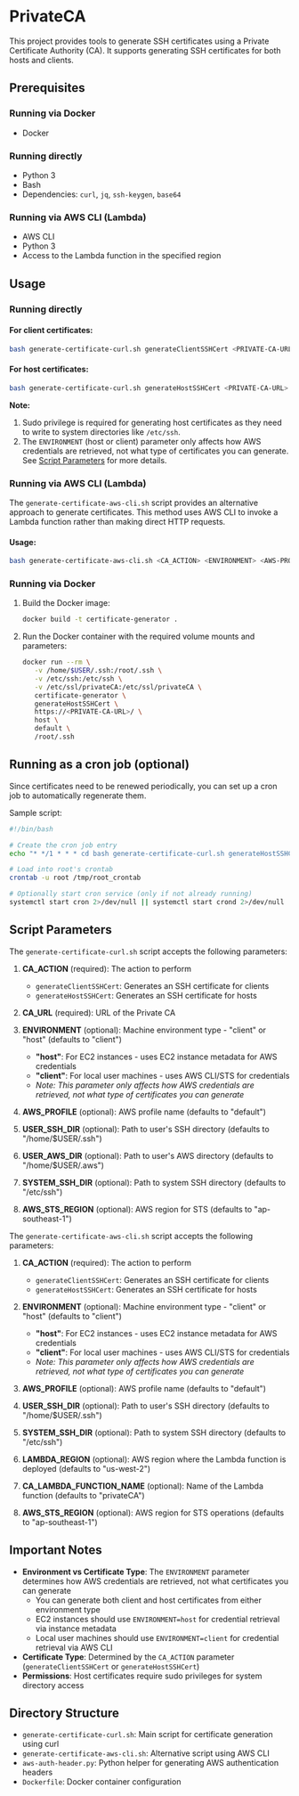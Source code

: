 # PrivateCA

This project provides tools to generate SSH certificates using a Private Certificate Authority (CA). It supports generating SSH certificates for both hosts and clients.

## Prerequisites

### Running via Docker

- Docker

### Running directly

- Python 3
- Bash
- Dependencies: `curl`, `jq`, `ssh-keygen`, `base64`

### Running via AWS CLI (Lambda)

- AWS CLI
- Python 3
- Access to the Lambda function in the specified region

## Usage

### Running directly

#### For client certificates:

```bash
bash generate-certificate-curl.sh generateClientSSHCert <PRIVATE-CA-URL> client
```

#### For host certificates:

```bash
bash generate-certificate-curl.sh generateHostSSHCert <PRIVATE-CA-URL> host
```

**Note:**

1. Sudo privilege is required for generating host certificates as they need to write to system directories like `/etc/ssh`.
2. The `ENVIRONMENT` (host or client) parameter only affects how AWS credentials are retrieved, not what type of certificates you can generate. See [Script Parameters](#script-parameters) for more details.

### Running via AWS CLI (Lambda)

The `generate-certificate-aws-cli.sh` script provides an alternative approach to generate certificates. This method uses AWS CLI to invoke a Lambda function rather than making direct HTTP requests.

#### Usage:

```bash
bash generate-certificate-aws-cli.sh <CA_ACTION> <ENVIRONMENT> <AWS-PROFILE> <USER-SSH-DIR> <SYSTEM-SSH-DIR> <LAMBDA-REGION> <CA-LAMBDA-FUNCTION-NAME> <AWS-STS-REGION>
```

### Running via Docker

1. Build the Docker image:

   ```bash
   docker build -t certificate-generator .
   ```

2. Run the Docker container with the required volume mounts and parameters:

   ```bash
   docker run --rm \
      -v /home/$USER/.ssh:/root/.ssh \
      -v /etc/ssh:/etc/ssh \
      -v /etc/ssl/privateCA:/etc/ssl/privateCA \
      certificate-generator \
      generateHostSSHCert \
      https://<PRIVATE-CA-URL>/ \
      host \
      default \
      /root/.ssh
   ```

## Running as a cron job (optional)

Since certificates need to be renewed periodically, you can set up a cron job to automatically regenerate them.

Sample script:

```bash
#!/bin/bash

# Create the cron job entry
echo "* */1 * * * cd bash generate-certificate-curl.sh generateHostSSHCert https://<PRIVATE-CA-URL>/ host >> /home/cron.log 2>&1" > /tmp/root_crontab

# Load into root's crontab
crontab -u root /tmp/root_crontab

# Optionally start cron service (only if not already running)
systemctl start cron 2>/dev/null || systemctl start crond 2>/dev/null
```

## Script Parameters

The `generate-certificate-curl.sh` script accepts the following parameters:

1. **CA_ACTION** (required): The action to perform

   - `generateClientSSHCert`: Generates an SSH certificate for clients
   - `generateHostSSHCert`: Generates an SSH certificate for hosts

2. **CA_URL** (required): URL of the Private CA

3. **ENVIRONMENT** (optional): Machine environment type - "client" or "host" (defaults to "client")

   - **"host"**: For EC2 instances - uses EC2 instance metadata for AWS credentials
   - **"client"**: For local user machines - uses AWS CLI/STS for credentials
   - _Note: This parameter only affects how AWS credentials are retrieved, not what type of certificates you can generate_

4. **AWS_PROFILE** (optional): AWS profile name (defaults to "default")

5. **USER_SSH_DIR** (optional): Path to user's SSH directory (defaults to "/home/$USER/.ssh")

6. **USER_AWS_DIR** (optional): Path to user's AWS directory (defaults to "/home/$USER/.aws")

7. **SYSTEM_SSH_DIR** (optional): Path to system SSH directory (defaults to "/etc/ssh")

8. **AWS_STS_REGION** (optional): AWS region for STS (defaults to "ap-southeast-1")

The `generate-certificate-aws-cli.sh` script accepts the following parameters:

1. **CA_ACTION** (required): The action to perform

   - `generateClientSSHCert`: Generates an SSH certificate for clients
   - `generateHostSSHCert`: Generates an SSH certificate for hosts

2. **ENVIRONMENT** (optional): Machine environment type - "client" or "host" (defaults to "client")

   - **"host"**: For EC2 instances - uses EC2 instance metadata for AWS credentials
   - **"client"**: For local user machines - uses AWS CLI/STS for credentials
   - _Note: This parameter only affects how AWS credentials are retrieved, not what type of certificates you can generate_

3. **AWS_PROFILE** (optional): AWS profile name (defaults to "default")

4. **USER_SSH_DIR** (optional): Path to user's SSH directory (defaults to "/home/$USER/.ssh")

5. **SYSTEM_SSH_DIR** (optional): Path to system SSH directory (defaults to "/etc/ssh")

6. **LAMBDA_REGION** (optional): AWS region where the Lambda function is deployed (defaults to "us-west-2")

7. **CA_LAMBDA_FUNCTION_NAME** (optional): Name of the Lambda function (defaults to "privateCA")

8. **AWS_STS_REGION** (optional): AWS region for STS operations (defaults to "ap-southeast-1")

## Important Notes

- **Environment vs Certificate Type**: The `ENVIRONMENT` parameter determines how AWS credentials are retrieved, not what certificates you can generate
  - You can generate both client and host certificates from either environment type
  - EC2 instances should use `ENVIRONMENT=host` for credential retrieval via instance metadata
  - Local user machines should use `ENVIRONMENT=client` for credential retrieval via AWS CLI
- **Certificate Type**: Determined by the `CA_ACTION` parameter (`generateClientSSHCert` or `generateHostSSHCert`)
- **Permissions**: Host certificates require sudo privileges for system directory access

## Directory Structure

- `generate-certificate-curl.sh`: Main script for certificate generation using curl
- `generate-certificate-aws-cli.sh`: Alternative script using AWS CLI
- `aws-auth-header.py`: Python helper for generating AWS authentication headers
- `Dockerfile`: Docker container configuration
